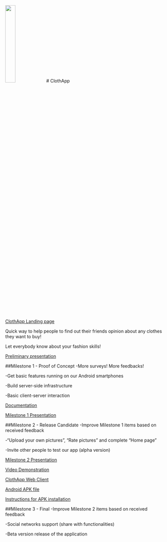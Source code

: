 <img href="http://www.clothapp.it" src="https://github.com/ClothAppProject/ClothAppAndroid/blob/master/app/src/main/res/mipmap-hdpi/logo.png" height="25%" width="25%">
# ClothApp

<a href="http://www.clothapp.it">ClothApp Landing page</a>

Quick way to help people to find out their friends opinion about any clothes they want to buy!

Let everybody know about your fashion skills!

<a href="https://docs.google.com/presentation/d/1QBCxm5lctJuiceI9O5ATjL4jBBoCHMhk5YnG22vaoBg/edit?usp=sharing">Preliminary presentation</a>

##Milestone 1 - Proof of Concept
-More surveys! More feedbacks!

-Get basic features running on our Android smartphones

-Build server-side infrastructure

-Basic client-server interaction

<a href="https://docs.google.com/document/d/1xguBJDqAv-cE_bg4CyerdYcvj0UBzced0T2Gtj93XfY/edit?usp=sharing">Documentation</a>

<a href="https://docs.google.com/presentation/d/1E-Qs7uOaI9LWKQU4rwZBQnf1kYY-OAy7An0fMl75DX4/edit?usp=sharing">Milestone 1 Presentation</a>



##Milestone 2 - Release Candidate
-Improve Milestone 1 items based on received feedback

-“Upload your own pictures”, “Rate pictures” and complete “Home page”

-Invite other people to test our app (alpha version)

<a href="https://docs.google.com/presentation/d/1IVHUUHgL3tFHkTFAf8R6Q-FazIAPwUzy8d3uyJKMEDI/edit?usp=sharing">Milestone 2 Presentation</a>

<a href="https://www.youtube.com/watch?v=xy_4AmtxX3I">Video Demonstration</a>

<a href="https://www.clothapp.it/webapp">ClothApp Web Client</a>

<a href="https://drive.google.com/file/d/0B9L9fgnPwZntOXotLXRLYm5GdE0/view?usp=sharing">Android APK file</a>

<a href="https://docs.google.com/document/d/1Oz0-bGhi9H724wei3maeqoo8ga_PGFZu32Api91oAkU/edit?usp=drive_web">Instructions for APK installation</a>

##Milestone 3 - Final
-Improve Milestone 2 items based on received feedback

-Social networks support (share with functionalities)

-Beta version release of the application
